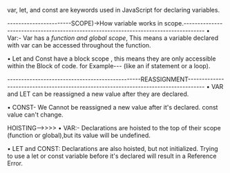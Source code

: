 var, let, and const are keywords used in JavaScript for declaring variables.

-----------------------SCOPE)->How variable works in scope.-------------------------------------------------------------------------------------
• Var:- Var has a *function and global scope*, This means a variable declared with var can be accessed throughout the function.

• Let and Const have a block scope , this means they are only accessible within the Block of code.
for Example--- (like an if statement or a loop).


------------------------------------------------REASSIGNMENT------------------------------------------------------------------------------------
• VAR and LET can be reassigned a new value after they are declared.

• CONST- We Cannot be reassigned a new value after it's declared. const value can't change.


HOISTING-->>>>
• VAR:- Declarations are hoisted to the top of their scope (function or global),but its value will be undefined.

• LET and CONST: Declarations are also hoisted, but not initialized. Trying to use a let or const  variable before it's declared will result in a Reference Error.
